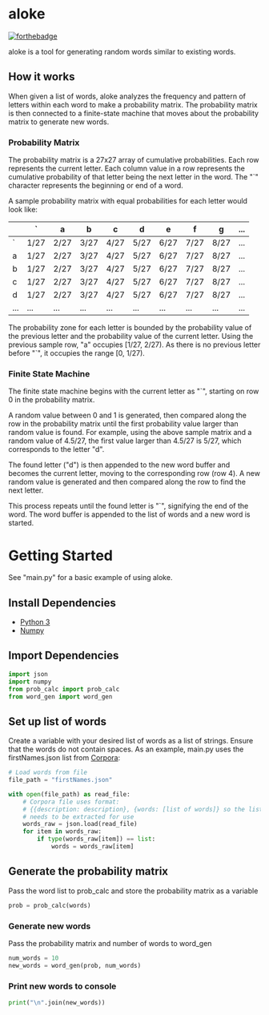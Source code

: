 # aloke
[![forthebadge](https://forthebadge.com/images/badges/made-with-python.svg)](https://forthebadge.com)

aloke is a tool for generating random words similar to existing words.

## How it works
When given a list of words, aloke analyzes the frequency and pattern of letters within each word to make a probability matrix. The probability matrix is then connected to a finite-state machine that moves about the probability matrix to generate new words.

### Probability Matrix
The probability matrix is a 27x27 array of cumulative probabilities. Each row represents the current letter. Each column value in a row represents the cumulative probability of that letter being the next letter in the word. The "`" character represents the beginning or end of a word.

A sample probability matrix with equal probabilities for each letter would look like:

|   | ` | a    | b    | c    | d    | e    | f    | g    | ... |
|---|---|------|------|------|------|------|------|------|-----|
| ` | 1/27 | 2/27 | 3/27 | 4/27 | 5/27 | 6/27 | 7/27 | 8/27 |... |
| a | 1/27 | 2/27 | 3/27 | 4/27 | 5/27 | 6/27 | 7/27 | 8/27 |... |
| b | 1/27 | 2/27 | 3/27 | 4/27 | 5/27 | 6/27 | 7/27 | 8/27 |... |
| c | 1/27 | 2/27 | 3/27 | 4/27 | 5/27 | 6/27 | 7/27 | 8/27 |... |
| d | 1/27 | 2/27 | 3/27 | 4/27 | 5/27 | 6/27 | 7/27 | 8/27 |... |
| ... | ... | ... | ... | ... | ... | ... | ... | ... | ... |

The probability zone for each letter is bounded by the probability value of the
previous letter and the probability value of the current letter. Using the previous
sample row, "a" occupies [1/27, 2/27). As there is no previous letter before "`", it occupies the range [0, 1/27).

### Finite State Machine
The finite state machine begins with the current letter as "`", starting on row 0 in the probability matrix.

A random value between 0 and 1 is generated, then compared along the row in the probability matrix until the first probability value larger than random value is found. For example, using the above sample matrix and a random value of 4.5/27, the first value larger than 4.5/27 is 5/27, which corresponds to the letter "d".

The found letter ("d") is then appended to the new word buffer and becomes the current letter, moving to the corresponding row (row 4). A new random value is generated and then compared along the row to find the next letter.

This process repeats until the found letter is "`", signifying the end of the word. The word buffer is appended to the list of words and a new word is started.

# Getting Started
See "main.py" for a basic example of using aloke.

## Install Dependencies
* [Python 3](https://www.python.org/downloads/)
* [Numpy](https://numpy.org/)


## Import Dependencies
```python
import json
import numpy
from prob_calc import prob_calc
from word_gen import word_gen
```

## Set up list of words
Create a variable with your desired list of words as a list of strings. Ensure that the words do not contain spaces. As an example, main.py uses the firstNames.json list from [Corpora](https://github.com/dariusk/corpora):

```python
# Load words from file
file_path = "firstNames.json"

with open(file_path) as read_file:
    # Corpora file uses format:
    # {{description: description}, {words: [list of words]} so the list of words
    # needs to be extracted for use
    words_raw = json.load(read_file)
    for item in words_raw:
        if type(words_raw[item]) == list:
            words = words_raw[item] 
```

## Generate the probability matrix
Pass the word list to prob_calc and store the probability matrix as a variable

```python
prob = prob_calc(words)
```

### Generate new words
Pass the probability matrix and number of words to word_gen

```python
num_words = 10
new_words = word_gen(prob, num_words)
```

### Print new words to console
```python
print("\n".join(new_words))
```